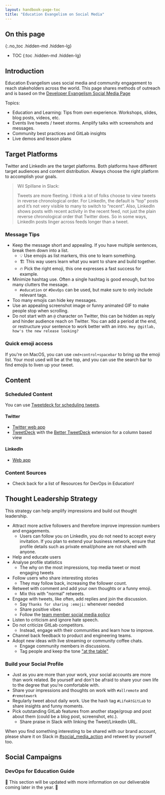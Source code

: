 ```yaml
---
layout: handbook-page-toc
title: "Education Evangelism on Social Media"
---
```


## On this page
{:.no_toc .hidden-md .hidden-lg}

- TOC
{:toc .hidden-md .hidden-lg}

## Introduction

Education Evangelism uses social media and community engagement to reach stakeholders across the world. This page shares methods of outreach and is based on the [Developer Evangelism Social Media Page](/handbook/marketing/developer-relations/developer-evangelism/social-media/)

Topics:

- Education and Learning: Tips from own experience. Workshops, slides, blog posts, videos, etc.
- Events live tweets / tweet storms. Amplify talks with screenshots and messages.  
- Community best practices and GitLab insights
- Live demos and lesson plans

## Target Platforms

Twitter and LinkedIn are the target platforms. Both platforms have different target audiences and content distribution. Always choose the right platform to accomplish your goals. 

> Wil Spillane in Slack:
>
> Tweets are more fleeting. I think a lot of folks choose to view tweets in reverse chronological order. For LinkedIn, the default is “top” posts and it’s not very visible to many to switch to “recent”. Also, LinkedIn shows posts with recent activity in the recent feed, not just the plain reverse chronological order that Twitter does. So in some ways, LinkedIn posts linger across feeds longer than a tweet. 

### Message Tips

- Keep the message short and appealing. If you have multiple sentences, break them down into a list.
  - 💡 Use emojis as list markers, this one to learn something. 
  - 🏗 This way users learn what you want to share and build together.
  - 🔥 Pick the right emoji, this one expresses a fast success for example. 
- Minimize hashtag use. Often a single hashtag is good enough, but too many clutters the message. 
  - `#education` or `#DevOps` can be used, but make sure to only include relevant tags.  
- Too many emojis can hide key messages.
- Use an appealing screenshot image or funny animated GIF to make people stop when scrolling. 
- Do not start with an `@` character on Twitter, this can be hidden as reply and hinder audience reach on Twitter. You can add a period at the end, or restructure your sentence to work better with an intro. `Hey @gitlab, how's the new release looking?`

### Quick emoji access

If you're on MacOS, you can use `cmd+control+spacebar` to bring up the emoji list. Your most used will be at the top, and you can use the search bar to find emojis to liven up your tweet.

## Content

### Scheduled Content

You can use [Tweetdeck for scheduling tweets](https://help.twitter.com/en/using-twitter/advanced-tweetdeck-features).

#### Twitter

- [Twitter web app](https://twitter.com/home)
- [TweetDeck](https://tweetdeck.twitter.com/) with the [Better TweetDeck](https://better.tw/) extension for a column based view

#### LinkedIn

- [Web app](https://www.linkedin.com/)

### Content Sources

* Check back for a list of Resources for DevOps in Education! 


## Thought Leadership Strategy

This strategy can help amplify impressions and build out thought leadership.

- Attract more active followers and therefore improve impression numbers and engagements.
  - Users can follow you on LinkedIn, you do not need to accept every invitation. If you plan to extend your business network, ensure that profile details such as private email/phone are not shared with anyone. 
- Help and educate users
- Analyse profile statistics
  - The why on the most impressions, top media tweet or most engaging tweets
- Follow users who share interesting stories
  - They may follow back, increasing the follower count.
- Retweet with comment and add your own thoughts or a funny emoji.
  - Mix this with "normal" retweets.
- Engage with tweets, like often, add replies and join the discussion.
  - Say `Thanks for sharing :emoji:` whenever needed
  - Share positive vibes
  - Follow the [team member social media policy](/handbook/marketing/team-member-social-media-policy/)
- Listen to criticism and ignore hate speech. 
- Do not criticize GitLab competitors. 
  - Instead, engage with their communities and learn how to improve.  
- Channel back feedback to product and engineering teams.
- Adopt new ideas with live streaming or community coffee chats. 
  - Engage community members in discussions.
  - Tag people and keep the tone ["at the table"](https://about.gitlab.com/handbook/marketing/brand-and-product-marketing/brand/brand-activation/brand-standards/)


### Build your Social Profile

- Just as you are more than your work, your social accounts are more than work related. Be yourself and don't be afraid to share your own life to the degree that you're comfortable with. 
- Share your impressions and thoughts on work with `#allremote` and `#remotework`
- Regularly tweet about daily work. Use the hash tag `#LifeAtGitLab` to share insights and funny moments.
- Pick outstanding GitLab features from another stage/group and post about them (could be a blog post, screenshot, etc.). 
  - Share praise in Slack with linking the Tweet/LinkedIn URL.

When you find something interesting to be shared with our brand account, please share it on Slack in [#social_media_action](https://gitlab.slack.com/archives/C01AZ9C8Z4G) and retweet by yourself too.


## Social Campaigns

### DevOps for Education Guide

🚧 This section will be updated with more information on our deliverable coming later in the year. 🚧 





